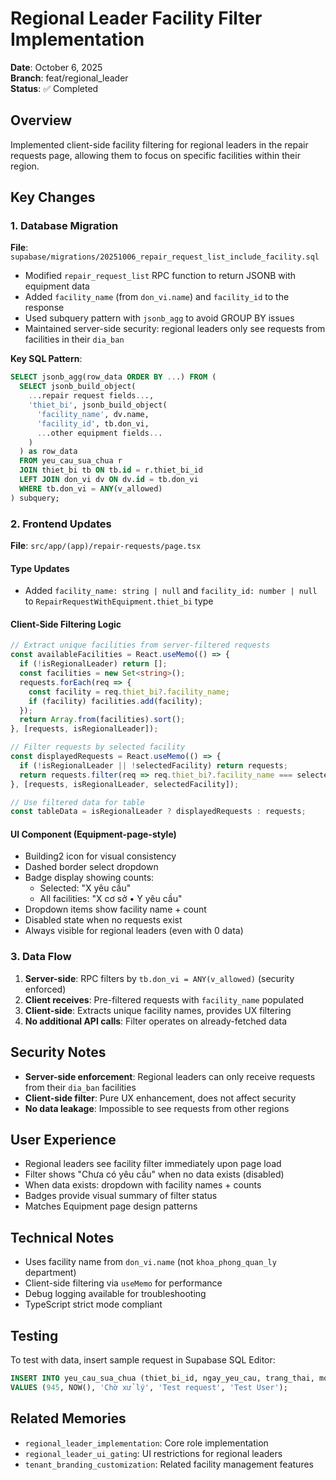 # Regional Leader Facility Filter Implementation

**Date**: October 6, 2025  
**Branch**: feat/regional_leader  
**Status**: ✅ Completed

## Overview
Implemented client-side facility filtering for regional leaders in the repair requests page, allowing them to focus on specific facilities within their region.

## Key Changes

### 1. Database Migration
**File**: `supabase/migrations/20251006_repair_request_list_include_facility.sql`

- Modified `repair_request_list` RPC function to return JSONB with equipment data
- Added `facility_name` (from `don_vi.name`) and `facility_id` to the response
- Used subquery pattern with `jsonb_agg` to avoid GROUP BY issues
- Maintained server-side security: regional leaders only see requests from facilities in their `dia_ban`

**Key SQL Pattern**:
```sql
SELECT jsonb_agg(row_data ORDER BY ...) FROM (
  SELECT jsonb_build_object(
    ...repair request fields...,
    'thiet_bi', jsonb_build_object(
      'facility_name', dv.name,
      'facility_id', tb.don_vi,
      ...other equipment fields...
    )
  ) as row_data
  FROM yeu_cau_sua_chua r
  JOIN thiet_bi tb ON tb.id = r.thiet_bi_id
  LEFT JOIN don_vi dv ON dv.id = tb.don_vi
  WHERE tb.don_vi = ANY(v_allowed)
) subquery;
```

### 2. Frontend Updates
**File**: `src/app/(app)/repair-requests/page.tsx`

#### Type Updates
- Added `facility_name: string | null` and `facility_id: number | null` to `RepairRequestWithEquipment.thiet_bi` type

#### Client-Side Filtering Logic
```typescript
// Extract unique facilities from server-filtered requests
const availableFacilities = React.useMemo(() => {
  if (!isRegionalLeader) return [];
  const facilities = new Set<string>();
  requests.forEach(req => {
    const facility = req.thiet_bi?.facility_name;
    if (facility) facilities.add(facility);
  });
  return Array.from(facilities).sort();
}, [requests, isRegionalLeader]);

// Filter requests by selected facility
const displayedRequests = React.useMemo(() => {
  if (!isRegionalLeader || !selectedFacility) return requests;
  return requests.filter(req => req.thiet_bi?.facility_name === selectedFacility);
}, [requests, isRegionalLeader, selectedFacility]);

// Use filtered data for table
const tableData = isRegionalLeader ? displayedRequests : requests;
```

#### UI Component (Equipment-page-style)
- Building2 icon for visual consistency
- Dashed border select dropdown
- Badge display showing counts:
  - Selected: "X yêu cầu"
  - All facilities: "X cơ sở • Y yêu cầu"
- Dropdown items show facility name + count
- Disabled state when no requests exist
- Always visible for regional leaders (even with 0 data)

### 3. Data Flow
1. **Server-side**: RPC filters by `tb.don_vi = ANY(v_allowed)` (security enforced)
2. **Client receives**: Pre-filtered requests with `facility_name` populated
3. **Client-side**: Extracts unique facility names, provides UX filtering
4. **No additional API calls**: Filter operates on already-fetched data

## Security Notes
- **Server-side enforcement**: Regional leaders can only receive requests from their `dia_ban` facilities
- **Client-side filter**: Pure UX enhancement, does not affect security
- **No data leakage**: Impossible to see requests from other regions

## User Experience
- Regional leaders see facility filter immediately upon page load
- Filter shows "Chưa có yêu cầu" when no data exists (disabled)
- When data exists: dropdown with facility names + counts
- Badges provide visual summary of filter status
- Matches Equipment page design patterns

## Technical Notes
- Uses facility name from `don_vi.name` (not `khoa_phong_quan_ly` department)
- Client-side filtering via `useMemo` for performance
- Debug logging available for troubleshooting
- TypeScript strict mode compliant

## Testing
To test with data, insert sample request in Supabase SQL Editor:
```sql
INSERT INTO yeu_cau_sua_chua (thiet_bi_id, ngay_yeu_cau, trang_thai, mo_ta_su_co, nguoi_yeu_cau)
VALUES (945, NOW(), 'Chờ xử lý', 'Test request', 'Test User');
```

## Related Memories
- `regional_leader_implementation`: Core role implementation
- `regional_leader_ui_gating`: UI restrictions for regional leaders
- `tenant_branding_customization`: Related facility management features
